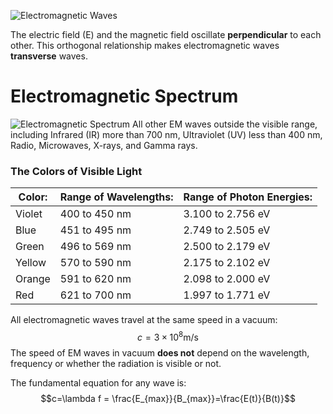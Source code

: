 
![Electromagnetic Waves](https://www.noaa.gov/sites/default/files/2022-08/emwave.gif)

The electric field (E) and the magnetic field oscillate **perpendicular** to each other. This orthogonal relationship makes electromagnetic waves **transverse** waves.
# Electromagnetic Spectrum
![Electromagnetic Spectrum](https://hubblesite.org/files/live/sites/hubble/files/home/resource-gallery/articles/_images/JWST-EMS-Graphic.jpg)
All other EM waves outside the visible range, including Infrared (IR) more than 700 nm, Ultraviolet (UV) less than 400 nm, Radio, Microwaves, X-rays, and Gamma rays.
### The Colors of Visible Light
| Color: | Range of Wavelengths: | Range of Photon Energies: |
| ------ | --------------------- | ------------------------- |
| Violet | 400 to 450 nm         | 3.100 to 2.756 eV         |
| Blue   | 451 to 495 nm         | 2.749 to 2.505 eV         |
| Green  | 496 to 569 nm         | 2.500 to 2.179 eV         |
| Yellow | 570 to 590 nm         | 2.175 to 2.102 eV         |
| Orange | 591 to 620 nm         | 2.098 to 2.000 eV         |
| Red    | 621 to 700 nm         | 1.997 to 1.771 eV         |
All electromagnetic waves travel at the same speed in a vacuum: $$c = 3 \times 10^8 \text{m/s}$$
The speed of EM waves in vacuum **does not** depend on the wavelength, frequency or whether the radiation is visible or not.

The fundamental equation for any wave is: $$c=\lambda f = \frac{E_{max}}{B_{max}}=\frac{E(t)}{B(t)}$$